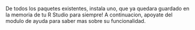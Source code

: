 De todos los paquetes existentes, instala uno, que ya quedara guardado en la memoria de tu R Studio para siempre! 
A continuacion, apoyate del modulo de ayuda para saber mas sobre su funcionalidad. 
